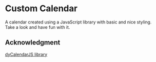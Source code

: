 # Custom Calendar
A calendar created using a JavaScript library with basic and nice styling.
<br> Take a look and have fun with it.

## Acknowledgment
[dyCalendarJS library](https://github.com/yusufshakeel/dyCalendarJS)
